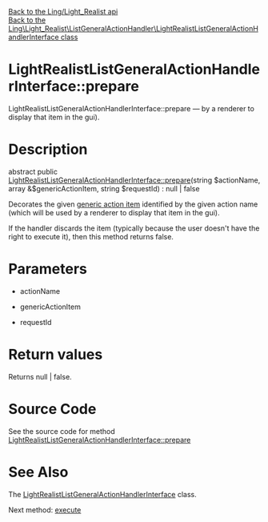 [Back to the Ling/Light_Realist api](https://github.com/lingtalfi/Light_Realist/blob/master/doc/api/Ling/Light_Realist.md)<br>
[Back to the Ling\Light_Realist\ListGeneralActionHandler\LightRealistListGeneralActionHandlerInterface class](https://github.com/lingtalfi/Light_Realist/blob/master/doc/api/Ling/Light_Realist/ListGeneralActionHandler/LightRealistListGeneralActionHandlerInterface.md)


LightRealistListGeneralActionHandlerInterface::prepare
================



LightRealistListGeneralActionHandlerInterface::prepare — by a renderer to display that item in the gui).




Description
================


abstract public [LightRealistListGeneralActionHandlerInterface::prepare](https://github.com/lingtalfi/Light_Realist/blob/master/doc/api/Ling/Light_Realist/ListGeneralActionHandler/LightRealistListGeneralActionHandlerInterface/prepare.md)(string $actionName, array &$genericActionItem, string $requestId) : null | false




Decorates the given [generic action item](https://github.com/lingtalfi/Light_Realist/blob/master/doc/pages/generic-action-item.md) identified by the given action name (which will be used
by a renderer to display that item in the gui).

If the handler discards the item (typically because the user doesn't have the right
to execute it), then this method returns false.




Parameters
================


- actionName

    

- genericActionItem

    

- requestId

    


Return values
================

Returns null | false.








Source Code
===========
See the source code for method [LightRealistListGeneralActionHandlerInterface::prepare](https://github.com/lingtalfi/Light_Realist/blob/master/ListGeneralActionHandler/LightRealistListGeneralActionHandlerInterface.php#L27-L27)


See Also
================

The [LightRealistListGeneralActionHandlerInterface](https://github.com/lingtalfi/Light_Realist/blob/master/doc/api/Ling/Light_Realist/ListGeneralActionHandler/LightRealistListGeneralActionHandlerInterface.md) class.

Next method: [execute](https://github.com/lingtalfi/Light_Realist/blob/master/doc/api/Ling/Light_Realist/ListGeneralActionHandler/LightRealistListGeneralActionHandlerInterface/execute.md)<br>

